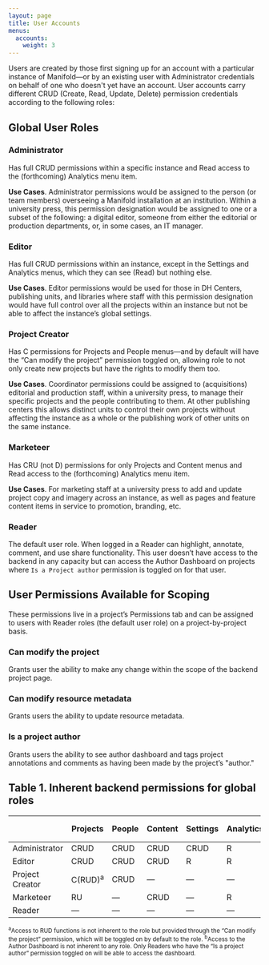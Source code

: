 ```yaml
---
layout: page
title: User Accounts
menus:
  accounts:
    weight: 3
---
```


Users are created by those first signing up for an account with a particular instance of Manifold—or by an existing user with Administrator credentials on behalf of one who doesn't yet have an account. User accounts carry different CRUD (Create, Read, Update, Delete) permission credentials according to the following roles:

## Global User Roles

### Administrator

Has full CRUD permissions within a specific instance and Read access to the (forthcoming) Analytics menu item.

**Use Cases**. Administrator permissions would be assigned to the person (or team members) overseeing a Manifold installation at an institution. Within a university press, this permission designation would be assigned to one or a subset of the following: a digital editor, someone from either the editorial or production departments, or, in some cases, an IT manager.

### Editor

Has full CRUD permissions within an instance, except in the Settings and Analytics menus, which they can see (Read) but nothing else.

**Use Cases**. Editor permissions would be used for those in DH Centers, publishing units, and libraries where staff with this permission designation would have full control over all the projects within an instance but not be able to affect the instance’s global settings.

### Project Creator

Has C permissions for Projects and People menus—and by default will have the “Can modify the project” permission toggled on, allowing role to not only create new projects but have the rights to modify them too.

**Use Cases**. Coordinator permissions could be assigned to (acquisitions) editorial and production staff, within a university press, to manage their specific projects and the people contributing to them. At other publishing centers this allows distinct units to control their own projects without affecting the instance as a whole or the publishing work of other units on the same instance.

### Marketeer

Has CRU (not D) permissions for only Projects and Content menus and Read access to the (forthcoming) Analytics menu item.

**Use Cases**. For marketing staff at a university press to add and update project copy and imagery across an instance, as well as pages and feature content items in service to promotion, branding, etc.

### Reader

The default user role. When logged in a Reader can highlight, annotate, comment, and use share functionality. This user doesn’t have access to the backend in any capacity but can access the Author Dashboard on projects where `Is a Project author` permission is toggled on for that user.

## User Permissions Available for Scoping

These permissions live in a project’s Permissions tab and can be assigned to users with Reader roles (the default user role) on a project-by-project basis.

### Can modify the project

Grants user the ability to make any change within the scope of the backend project page.

### Can modify resource metadata

Grants users the ability to update resource metadata.

### Is a project author

Grants users the ability to see author dashboard and tags project annotations and comments as having been made by the project’s "author."

## Table 1. Inherent backend permissions for global roles

|                 |Projects            | People | Content | Settings | Analytics | Author Dashboard<sup>b</sup> |
|-----------------|--------------------|--------|---------|----------|-----------|------------------------------|
| Administrator   | CRUD               | CRUD   | CRUD    | CRUD     | R         | —                            |
| Editor          | CRUD               | CRUD   | CRUD    | R        | R         | —                            |
| Project Creator | C(RUD)<sup>a</sup> | CRUD   | —       | —        | —         | —                            |
| Marketeer       | RU                 | —      | CRUD    | —        | R         | —                            |
| Reader          | —                  | —      | —       | —        | —         | —                            |

<small>
<sup>a</sup>Access to RUD functions is not inherent to the role but provided through the “Can modify the project” permission, which will be toggled on by default to the role.  
<sup>b</sup>Access to the Author Dashboard is not inherent to any role. Only Readers who have the “Is a project author” permission toggled on will be able to access the dashboard.
</small>
